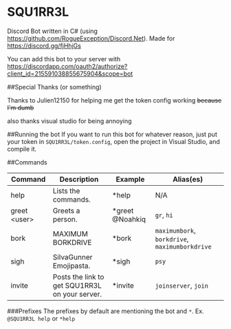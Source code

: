 # SQU1RR3L
Discord Bot written in C# (using https://github.com/RogueException/Discord.Net). Made for https://discord.gg/fjHhjGs

You can add this bot to your server with https://discordapp.com/oauth2/authorize?client_id=215591038855675904&scope=bot

##Special Thanks (or something)

Thanks to Julien12150 for helping me get the token config working ~~because I'm dumb~~

also thanks visual studio for being annoying

##Running the bot
If you want to run this bot for whatever reason, just put your token in `SQU1RR3L/token.config`, open the project in Visual Studio, and compile it.

##Commands

| Command  | Description | Example | Alias(es) |
| ------------- | ------------- | ------------- | ------------- |
| help  | Lists the commands.  | *help | N/A |
| greet \<user> | Greets a person.  | *greet @Noahkiq | `gr`, `hi` |
| bork | MAXIMUM BORKDRIVE | *bork | `maximumbork`, `borkdrive`, `maximumborkdrive` |
| sigh | SiIvaGunner Emojipasta. | *sigh | `psy` |
| invite | Posts the link to get SQU1RR3L on your server. | *invite | `joinserver`, `join` |


###Prefixes
The prefixes by default are mentioning the bot and `*`. Ex. `@SQU1RR3L help` or `*help`

